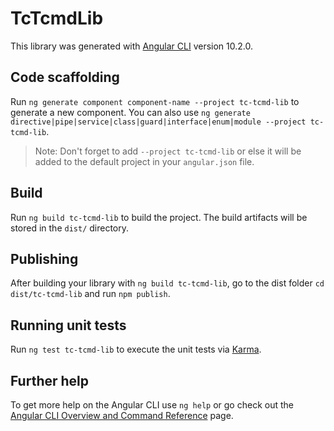 # TcTcmdLib

This library was generated with [Angular CLI](https://github.com/angular/angular-cli) version 10.2.0.

## Code scaffolding

Run `ng generate component component-name --project tc-tcmd-lib` to generate a new component. You can also use `ng generate directive|pipe|service|class|guard|interface|enum|module --project tc-tcmd-lib`.
> Note: Don't forget to add `--project tc-tcmd-lib` or else it will be added to the default project in your `angular.json` file. 

## Build

Run `ng build tc-tcmd-lib` to build the project. The build artifacts will be stored in the `dist/` directory.

## Publishing

After building your library with `ng build tc-tcmd-lib`, go to the dist folder `cd dist/tc-tcmd-lib` and run `npm publish`.

## Running unit tests

Run `ng test tc-tcmd-lib` to execute the unit tests via [Karma](https://karma-runner.github.io).

## Further help

To get more help on the Angular CLI use `ng help` or go check out the [Angular CLI Overview and Command Reference](https://angular.io/cli) page.
